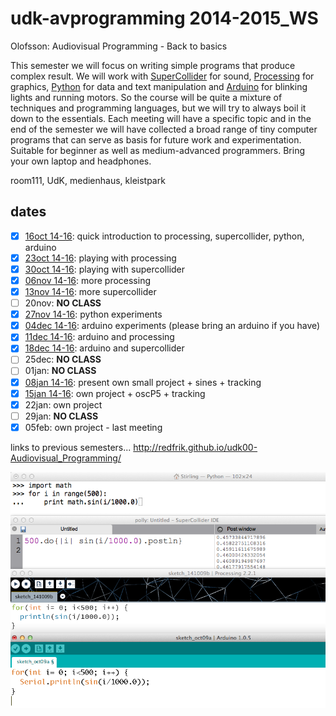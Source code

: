 udk-avprogramming 2014-2015_WS
==============================

Olofsson: Audiovisual Programming - Back to basics

This semester we will focus on writing simple programs that produce complex result. We will work with [SuperCollider](http://supercollider.github.io) for sound, [Processing](http://www.processing.org) for graphics, [Python](http://www.python.org) for data and text manipulation and [Arduino](http://www.arduino.cc) for blinking lights and running motors. So the course will be quite a mixture of techniques and programming languages, but we will try to always boil it down to the essentials. Each meeting will have a specific topic and in the end of the semester we will have collected a broad range of tiny computer programs that can serve as basis for future work and experimentation.
Suitable for beginner as well as medium-advanced programmers. Bring your own laptop and headphones.

room111, UdK, medienhaus, kleistpark

dates
-----
- [x] [16oct 14-16](https://github.com/redFrik/udk12-Back_to_basics/tree/master/udk141016): quick introduction to processing, supercollider, python, arduino
- [x] [23oct 14-16](https://github.com/redFrik/udk12-Back_to_basics/tree/master/udk141023): playing with processing
- [x] [30oct 14-16](https://github.com/redFrik/udk12-Back_to_basics/tree/master/udk141030): playing with supercollider
- [x] [06nov 14-16](https://github.com/redFrik/udk12-Back_to_basics/tree/master/udk141106): more processing
- [x] [13nov 14-16](https://github.com/redFrik/udk12-Back_to_basics/tree/master/udk141113): more supercollider
- [ ] 20nov: **NO CLASS**
- [x] [27nov 14-16](https://github.com/redFrik/udk12-Back_to_basics/tree/master/udk141127): python experiments
- [x] [04dec 14-16](https://github.com/redFrik/udk12-Back_to_basics/tree/master/udk141204): arduino experiments (please bring an arduino if you have)
- [x] [11dec 14-16](https://github.com/redFrik/udk12-Back_to_basics/tree/master/udk141211): arduino and processing
- [x] [18dec 14-16](https://github.com/redFrik/udk12-Back_to_basics/tree/master/udk141218): arduino and supercollider
- [ ] 25dec: **NO CLASS**
- [ ] 01jan: **NO CLASS**
- [x] [08jan 14-16](https://github.com/redFrik/udk12-Back_to_basics/tree/master/udk150108): present own small project + sines + tracking
- [x] [15jan 14-16](https://github.com/redFrik/udk12-Back_to_basics/tree/master/udk150115): own project + oscP5 + tracking
- [x] 22jan: own project
- [ ] 29jan: **NO CLASS**
- [x] 05feb: own project - last meeting

links to previous semesters... <http://redfrik.github.io/udk00-Audiovisual_Programming/>

![backtobasics](backtobasics.png?raw=true "backtobasics")
